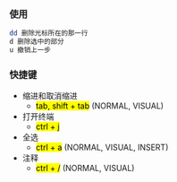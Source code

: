 ### 使用
```bash
dd 删除光标所在的那一行
d 删除选中的部分
u 撤销上一步
```


### 快捷键

- 缩进和取消缩进
  - <mark>tab,   shift + tab</mark> (NORMAL, VISUAL)
- 打开终端
  - <mark>ctrl + j</mark>
- 全选
  - <mark>ctrl + a</mark> (NORMAL, VISUAL, INSERT)
- 注释
  - <mark>ctrl + /</mark> (NORMAL, VISUAL)
